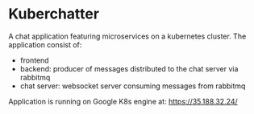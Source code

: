 # Kuberchatter
A chat application featuring microservices on a kubernetes cluster.
The application consist of:
  - frontend
  - backend: producer of messages distributed to the chat server via rabbitmq
  - chat server: websocket server consuming messages from rabbitmq

Application is running on Google K8s engine at: https://35.188.32.24/
